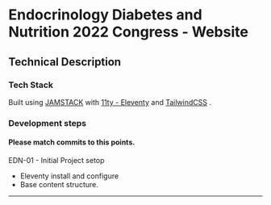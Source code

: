 # Endocrinology Diabetes and Nutrition 2022 Congress - Website
## Technical Description

### Tech Stack

Built using [JAMSTACK](https://jamstack.org/) with  [11ty - Eleventy](https://www.11ty.dev/) and [TailwindCSS](https://tailwindcss.com/) .

### Development steps
#### Please match commits to this points.

EDN-01 - Initial Project setop
- Eleventy install and configure
- Base content structure.

-----

